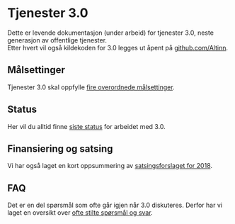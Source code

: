 # Tjenester 3.0

Dette er levende dokumentasjon (under arbeid) for tjenester 3.0, neste generasjon av offentlige tjenester.  
Etter hvert vil også kildekoden for 3.0 legges ut åpent på [github.com/Altinn](https://github.com/Altinn).

## Målsettinger

Tjenester 3.0 skal oppfylle [fire overordnede målsettinger](goals.md).

## Status

Her vil du alltid finne [siste status](status.md) for arbeidet med 3.0.

## Finansiering og satsing

Vi har også laget en kort oppsummering av [satsingsforslaget for 2018](satsingsforslag2018.md).

## FAQ

Det er en del spørsmål som ofte går igjen når 3.0 diskuteres. Derfor har vi laget en oversikt over [ofte stilte spørsmål og svar](faq.md).
